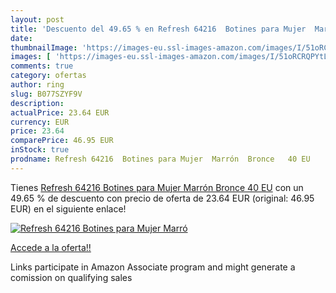 ```yaml
---
layout: post
title: 'Descuento del 49.65 % en Refresh 64216  Botines para Mujer  Marró'
date: 
thumbnailImage: 'https://images-eu.ssl-images-amazon.com/images/I/51oRCRQPYtL._SL200_.jpg'
images: [ 'https://images-eu.ssl-images-amazon.com/images/I/51oRCRQPYtL._SL200_.jpg' ]
comments: true
category: ofertas
author: ring
slug: B077SZYF9V
description:
actualPrice: 23.64 EUR
currency: EUR
price: 23.64
comparePrice: 46.95 EUR
inStock: true
prodname: Refresh 64216  Botines para Mujer  Marrón  Bronce   40 EU
---
```


Tienes [Refresh 64216  Botines para Mujer  Marrón  Bronce   40 EU](https://www.amazon.es/dp/B077SZYF9V/?tag=tolees-21) con un 49.65 % de descuento con precio de oferta de 23.64 EUR (original: 46.95 EUR) en el siguiente enlace!

[![Refresh 64216  Botines para Mujer  Marró](https://images-eu.ssl-images-amazon.com/images/I/51oRCRQPYtL._SL200_.jpg)](https://www.amazon.es/dp/B077SZYF9V/?tag=tolees-21)

[Accede a la oferta!!](https://www.amazon.es/dp/B077SZYF9V/?tag=tolees-21)

Links participate in Amazon Associate program and might generate a comission on qualifying sales


